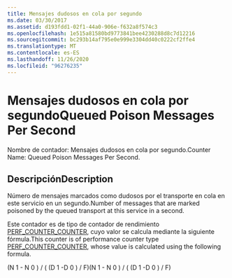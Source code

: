 ```yaml
---
title: Mensajes dudosos en cola por segundo
ms.date: 03/30/2017
ms.assetid: d193fdd1-02f1-44a0-906e-f632a8f574c3
ms.openlocfilehash: 1e515a81580bd9773841bee4230288d8c7d12216
ms.sourcegitcommit: bc293b14af795e0e999e3304dd40c0222cf2ffe4
ms.translationtype: MT
ms.contentlocale: es-ES
ms.lasthandoff: 11/26/2020
ms.locfileid: "96276235"
---
```

# <a name="queued-poison-messages-per-second"></a><span data-ttu-id="37cbf-102">Mensajes dudosos en cola por segundo</span><span class="sxs-lookup"><span data-stu-id="37cbf-102">Queued Poison Messages Per Second</span></span>

<span data-ttu-id="37cbf-103">Nombre de contador: Mensajes dudosos en cola por segundo.</span><span class="sxs-lookup"><span data-stu-id="37cbf-103">Counter Name: Queued Poison Messages Per Second.</span></span>  
  
## <a name="description"></a><span data-ttu-id="37cbf-104">Descripción</span><span class="sxs-lookup"><span data-stu-id="37cbf-104">Description</span></span>  

 <span data-ttu-id="37cbf-105">Número de mensajes marcados como dudosos por el transporte en cola en este servicio en un segundo.</span><span class="sxs-lookup"><span data-stu-id="37cbf-105">Number of messages that are marked poisoned by the queued transport at this service in a second.</span></span>  
  
 <span data-ttu-id="37cbf-106">Este contador es de tipo de contador de rendimiento [PERF_COUNTER_COUNTER](/previous-versions/windows/it-pro/windows-server-2003/cc740048(v=ws.10)), cuyo valor se calcula mediante la siguiente fórmula.</span><span class="sxs-lookup"><span data-stu-id="37cbf-106">This counter is of performance counter type [PERF_COUNTER_COUNTER](/previous-versions/windows/it-pro/windows-server-2003/cc740048(v=ws.10)), whose value is calculated using the following formula.</span></span>  
  
 <span data-ttu-id="37cbf-107">(N 1 - N 0 ) / ( (D 1 -D 0 ) / F)</span><span class="sxs-lookup"><span data-stu-id="37cbf-107">(N 1 - N 0 ) / ( (D 1 -D 0 ) / F)</span></span>
